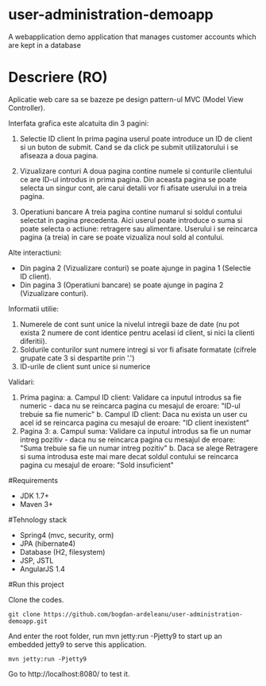 # user-administration-demoapp
A webapplication demo application that manages customer accounts which are kept in a database

# Descriere (RO)
Aplicatie web care sa se bazeze pe design pattern-ul MVC (Model View Controller).


Interfata grafica este alcatuita din 3 pagini:

1. Selectie ID client
In prima pagina userul poate introduce un ID de client si un buton de submit. Cand se da click pe submit utilizatorului i se afiseaza a doua pagina.

2. Vizualizare conturi
A doua pagina contine numele si conturile clientului ce are ID-ul introdus in prima pagina. Din aceasta pagina se poate selecta un singur cont, ale carui detalii vor fi afisate userului in a treia pagina.

3. Operatiuni bancare
A treia pagina contine numarul si soldul contului selectat in pagina precedenta. Aici userul poate introduce o suma si poate selecta o actiune: retragere sau alimentare. Userului i se reincarca pagina (a treia) in care se poate vizualiza noul sold al contului.

Alte interactiuni:
- Din pagina 2 (Vizualizare conturi) se poate ajunge in pagina 1 (Selectie ID client).
- Din pagina 3 (Operatiuni bancare) se poate ajunge in pagina 2 (Vizualizare conturi).

Informatii utilie:
1. Numerele de cont sunt unice la nivelul intregii baze de date (nu pot exista 2 numere de cont identice pentru acelasi id client, si nici la clienti diferitii).
2. Soldurile conturilor sunt numere intregi si vor fi afisate formatate (cifrele grupate cate 3 si despartite prin '.')
3. ID-urile de client sunt unice si numerice

Validari:
1. Prima pagina:
a. Campul ID client: Validare ca inputul introdus sa fie numeric - daca nu se reincarca pagina cu mesajul de eroare: "ID-ul trebuie sa fie numeric"
b. Campul ID client: Daca nu exista un user cu acel id se reincarca pagina cu mesajul de eroare: "ID client inexistent"
2. Pagina 3:
a. Campul suma: Validare ca inputul introdus sa fie un numar intreg pozitiv - daca nu se reincarca pagina cu mesajul de eroare: "Suma trebuie sa fie un numar intreg pozitiv"
b. Daca se alege Retragere si suma introdusa este mai mare decat soldul contului se reincarca pagina cu mesajul de eroare: "Sold insuficient"

#Requirements
- JDK 1.7+
- Maven 3+

#Tehnology stack
- Spring4 (mvc, security, orm)
- JPA (hibernate4)
- Database (H2, filesystem)
- JSP, JSTL
- AngularJS 1.4

#Run this project

Clone the codes.

	git clone https://github.com/bogdan-ardeleanu/user-administration-demoapp.git
And enter the root folder, run mvn jetty:run -Pjetty9 to start up an embedded jetty9 to serve this application.

	mvn jetty:run -Pjetty9
Go to http://localhost:8080/ to test it.
